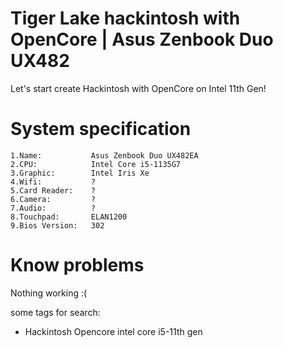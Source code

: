 # Tiger Lake hackintosh with OpenCore | Asus Zenbook Duo UX482

Let's start create Hackintosh with OpenCore on Intel 11th Gen!

# System specification

    1.Name:           Asus Zenbook Duo UX482EA
    2.CPU:            Intel Core i5-1135G7
    3.Graphic:        Intel Iris Xe
    4.Wifi:           ? 
    5.Card Reader:    ?
    6.Camera:         ?
    7.Audio:          ?
    8.Touchpad:       ELAN1200
    9.Bios Version:   302

# Know problems

  Nothing working :(

some tags for search:

- Hackintosh Opencore intel core i5-11th gen 
